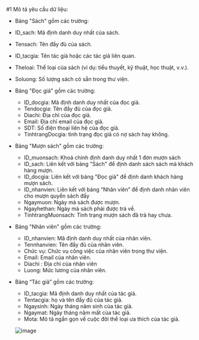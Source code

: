 #1	Mô tả yêu cầu dữ liệu: 
-  Bảng "Sách" gồm các trường:

  -	  ID_sach: Mã định danh duy nhất của sách.
  -   Tensach: Tên đầy đủ của sách.
  -   ID_tacgia: Tên tác giả hoặc các tác giả liên quan.
  -   Theloai: Thể loại của sách (ví dụ: tiểu thuyết, kỹ thuật, học thuật, v.v.).
  -   Soluong: Số lượng sách có sẵn trong thư viện.
  
-  	Bảng "Đọc giả" gồm các trường:
    -  	ID_docgia: Mã định danh duy nhất của đọc giả.
    -  	Tendocgia: Tên đầy đủ của đọc giả.
    -  	Diachi: Địa chỉ của đọc giả.
    -  	Email: Địa chỉ email của đọc giả.
    -  	SDT: Số điện thoại liên hệ của đọc giả.
    -  	TinhtrangDocgia: tình trạng đọc giả có nợ sách hay không.
  
-  	Bảng "Mượn sách" gồm các trường:
    -  	ID_muonsach: Khoá chính định danh duy nhất 1 đơn mượn sách
    -  	ID_sach: Liên kết với bảng "Sách" để định danh sách sách mà khách hàng mượn.
    -  	ID_docgia: Liên kết với bảng "Đọc giả" để định danh khách hàng mượn sách.
    -  	ID_nhanvien: Liên kết với bảng “Nhân viên” để định danh nhân viên cho mượn quyển sách đấy 
    -  	Ngaymuon: Ngày mà sách được mượn.
    -  	Ngayhethan: Ngày mà sách phải được trả về.
    -  	TinhtrangMuonsach: Tình trạng mượn sách đã trả hay chưa.
 
-	Bảng "Nhân viên" gồm các trường:
    -	ID_nhanvien: Mã định danh duy nhất của nhân viên.
    -	Tennhanvien: Tên đầy đủ của nhân viên.
    -	Chức vụ: Chức vụ công việc của nhân viên trong thư viện.
    -	Email: Email của nhân viên.
    -	Diachi : Địa chỉ của nhân viên
    -	Luong: Mức lương của nhân viên.
    
-	Bảng “Tác giả” gồm các trường:
    -	ID_tacgia: Mã định danh duy nhất của tác giả.
    -	Tentacgia: họ và tên đầy đủ của tác giả.
    -	Ngaysinh: Ngày tháng năm sinh của tác giả.
    -	Ngaymat: Ngày tháng năm mất của tác giả.
    -	Mota: Mô tả ngắn gọn về cuộc đời thể loại ưa thích của tác giả.

    ![image](https://github.com/manh21082002/Library-Distributed-Database./assets/100988312/7fa4f219-5452-4d1b-9e0b-9b0daf6d83d3)

